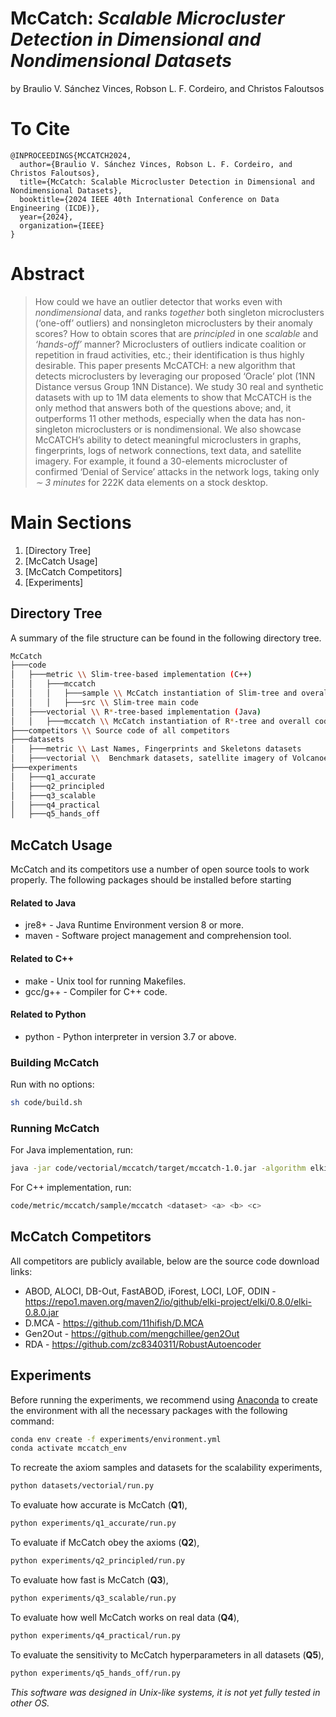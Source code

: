 # McCatch: *Scalable Microcluster Detection in Dimensional and Nondimensional Datasets*

by
Braulio V. Sánchez Vinces, Robson L. F. Cordeiro, and Christos Faloutsos

# To Cite
    @INPROCEEDINGS{MCCATCH2024,
      author={Braulio V. Sánchez Vinces, Robson L. F. Cordeiro, and Christos Faloutsos},
      title={McCatch: Scalable Microcluster Detection in Dimensional and Nondimensional Datasets},
      booktitle={2024 IEEE 40th International Conference on Data Engineering (ICDE)},
      year={2024},
      organization={IEEE}
    }

# Abstract

> How could we have an outlier detector that works even with *nondimensional* data, and ranks *together* both singleton microclusters (‘one-off’ outliers) and nonsingleton microclusters by their anomaly scores? How to obtain scores that are *principled* in one *scalable* and *‘hands-off’* manner? Microclusters of outliers indicate coalition or repetition in fraud activities, etc.; their identification is thus highly desirable. This paper presents McCATCH: a new algorithm that detects microclusters by leveraging our proposed ‘Oracle’ plot (1NN Distance versus Group 1NN Distance). We study 30 real and synthetic datasets with up to 1M data elements to show that McCATCH is the only method that answers both of the questions above; and, it outperforms 11 other methods, especially when the data has non-singleton microclusters or is nondimensional. We also showcase McCATCH’s ability to detect meaningful microclusters in graphs, fingerprints, logs of network connections, text data, and satellite imagery. For example, it found a 30-elements microcluster of confirmed ‘Denial of Service’ attacks in the network logs, taking only *∼ 3 minutes* for 222K data elements on a stock desktop.

# Main Sections
1. [Directory Tree]
2. [McCatch Usage]
3. [McCatch Competitors]
4. [Experiments]

## Directory Tree

A summary of the file structure can be found in the following directory tree.

```bash
McCatch
├───code
│   ├───metric \\ Slim-tree-based implementation (C++)
│   │   ├───mccatch
│   │   │   ├───sample \\ McCatch instantiation of Slim-tree and overall code
│   │   │   ├───src \\ Slim-tree main code
│   ├───vectorial \\ R*-tree-based implementation (Java)
│   │   ├───mccatch \\ McCatch instantiation of R*-tree and overall code
├───competitors \\ Source code of all competitors
├───datasets
│   ├───metric \\ Last Names, Fingerprints and Skeletons datasets
│   ├───vectorial \\  Benchmark datasets, satellite imagery of Volcanoes and Shanghai, Scalability datasets, and Axioms datasets
├───experiments
│   ├───q1_accurate
│   ├───q2_principled
│   ├───q3_scalable
│   ├───q4_practical
│   ├───q5_hands_off
```

## McCatch Usage

McCatch and its competitors use a number of open source tools to work properly. The following packages should be installed before starting

#### Related to Java

- jre8+ - Java Runtime Environment version 8 or more.
- maven - Software project management and comprehension tool.

#### Related to C++

- make - Unix tool for running Makefiles.
- gcc/g++ - Compiler for C++ code.

#### Related to Python

- python - Python interpreter in version 3.7 or above.

### Building McCatch

Run with no options:

```sh
sh code/build.sh
```

### Running McCatch

For Java implementation, run:

```sh
java -jar code/vectorial/mccatch/target/mccatch-1.0.jar -algorithm elki.outlier.distance.McCatch -time -dbc.in <dataset> -parser.labelIndices <num_features> -mccatch.a <a> -mccatch.b <b> -mccatch.c <c>
```

For C++ implementation, run:

```sh
code/metric/mccatch/sample/mccatch <dataset> <a> <b> <c>
```

## McCatch Competitors

All competitors are publicly available, below are the source code download links:

- ABOD, ALOCI, DB-Out, FastABOD, iForest, LOCI, LOF, ODIN - <https://repo1.maven.org/maven2/io/github/elki-project/elki/0.8.0/elki-0.8.0.jar>
- D.MCA - <https://github.com/11hifish/D.MCA>
- Gen2Out - <https://github.com/mengchillee/gen2Out>
- RDA - <https://github.com/zc8340311/RobustAutoencoder>

## Experiments

Before running the experiments, we recommend using [Anaconda](https://docs.anaconda.com/anaconda/install/) to create the environment with all the necessary packages with the following command:

```sh
conda env create -f experiments/environment.yml
conda activate mccatch_env
```

To recreate the axiom samples and datasets for the scalability experiments,

```sh
python datasets/vectorial/run.py
```

To evaluate how accurate is McCatch (**Q1**),

```sh
python experiments/q1_accurate/run.py
```

To evaluate if McCatch obey the axioms (**Q2**),

```sh
python experiments/q2_principled/run.py
```

To evaluate how fast is McCatch (**Q3**),

```sh
python experiments/q3_scalable/run.py
```

To evaluate how well McCatch works on real data (**Q4**),

```sh
python experiments/q4_practical/run.py
```

To evaluate the sensitivity to McCatch hyperparameters in all datasets (**Q5**),
```sh
python experiments/q5_hands_off/run.py
```

_This software was designed in Unix-like systems, it is not yet fully tested in other OS._